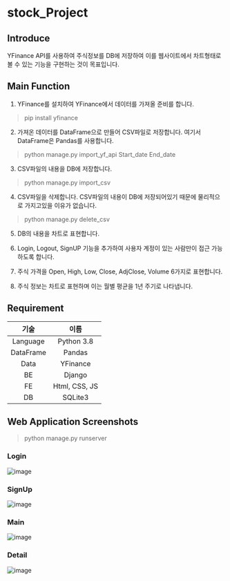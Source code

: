 # stock_Project
## Introduce
YFinance API를 사용하여 주식정보를 DB에 저장하여 이를 웹사이트에서 차트형태로 볼 수 있는 기능을 구현하는 것이 목표입니다.

## Main Function
1. YFinance를 설치하여 YFinance에서 데이터를 가져올 준비를 합니다.
> pip install yfinance

2. 가져온 데이터를 DataFrame으로 만들어 CSV파일로 저장합니다. 여기서 DataFrame은 Pandas를 사용합니다.
> python manage.py import_yf_api Start_date End_date

3. CSV파일의 내용을 DB에 저장합니다.
> python manage.py import_csv

4. CSV파일을 삭제합니다. CSV파일의 내용이 DB에 저장되어있기 때문에 물리적으로 가지고있을 이유가 없습니다.
> python manage.py delete_csv

5. DB의 내용을 차트로 표현합니다.

6. Login, Logout, SignUP 기능을 추가하여 사용자 계정이 있는 사람만이 접근 가능하도록 합니다.

7. 주식 가격을 Open, High, Low, Close, AdjClose, Volume 6가지로 표현합니다.

8. 주식 정보는 차트로 표현하며 이는 월별 평균을 1년 주기로 나타냅니다.

## Requirement
|기술|이름|
|:-:|:-:|
|Language|Python 3.8|
|DataFrame|Pandas|
|Data|YFinance|
|BE|Django|
|FE|Html, CSS, JS|
|DB|SQLite3|

## Web Application Screenshots
> python manage.py runserver
### Login
![image](https://github.com/kdk0411/stock_Project/assets/99461483/4e683a92-5ae8-4c20-a72a-552092294656)
### SignUp
![image](https://github.com/kdk0411/stock_Project/assets/99461483/f6bead1c-b7f4-4af5-a443-d79985fdbb09)
### Main
![image](https://github.com/kdk0411/stock_Project/assets/99461483/cce9c427-1efb-40b2-b6e1-9bab5d22eb3c)
### Detail
![image](https://github.com/kdk0411/stock_Project/assets/99461483/261edf70-10ee-49f0-a373-abf949819d66)


